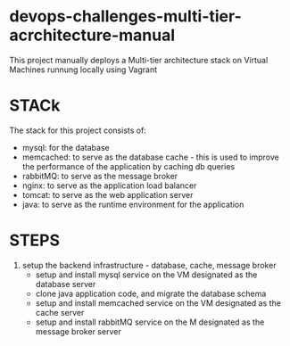 # devops-challenges-multi-tier-acrchitecture-manual


This project manually deploys a Multi-tier architecture stack on Virtual Machines runnung locally using Vagrant

# STACk
The stack for this project consists of:
- mysql: for the database 
- memcached: to serve as the database cache - this is used to improve the performance of the application by caching db queries
- rabbitMQ: to serve as the message broker
- nginx: to serve as the application load balancer
- tomcat: to serve as the web application server
- java: to serve as the runtime environment for the application

# STEPS
1. setup the backend infrastructure - database, cache, message broker
    - setup and install mysql service on the VM designated as the database server
    - clone java application code, and migrate the database schema
    - setup and install memcached service on the VM designated as the cache server
    - setup and install rabbitMQ service on the M designated as the message broker server